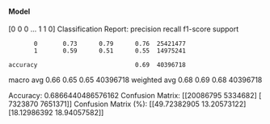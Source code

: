 #### Model
[0 0 0 ... 1 1 0]
Classification Report:
              precision    recall  f1-score   support

           0       0.73      0.79      0.76  25421477
           1       0.59      0.51      0.55  14975241

    accuracy                           0.69  40396718
   macro avg       0.66      0.65      0.65  40396718
weighted avg       0.68      0.69      0.68  40396718

Accuracy: 0.6866440486576162
Confusion Matrix:
[[20086795  5334682]
 [ 7323870  7651371]]
Confusion Matrix (%):
[[49.72382905 13.20573122]
 [18.12986392 18.94057582]]
